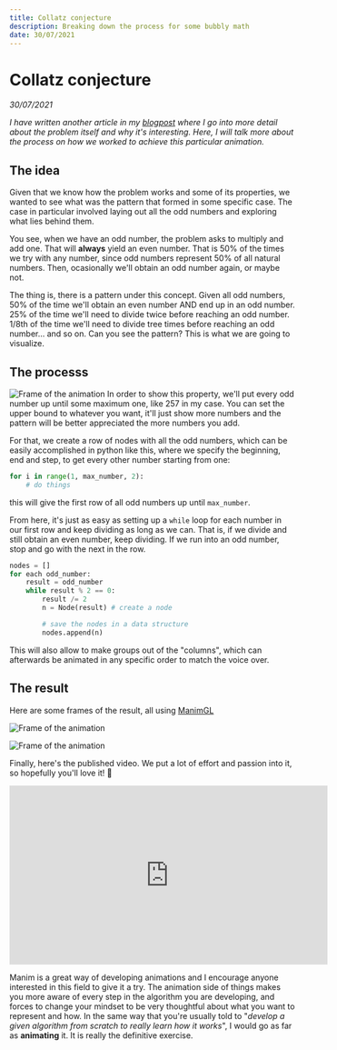 ```yaml
---
title: Collatz conjecture
description: Breaking down the process for some bubbly math
date: 30/07/2021
---
```


# Collatz conjecture 
*30/07/2021*

*I have written another article in my [blogpost](https://thinking-thoughts.vercel.app/blog/veritasium-math-freelancer) where I go into more detail about the problem itself and why it's interesting. Here, I will talk more about the process on how we worked to achieve this particular animation.*


## The idea

Given that we know how the problem works and some of its properties, we wanted to see what was the pattern that formed in some specific case. The case in particular involved laying out all the odd numbers and exploring what lies behind them.

You see, when we have an odd number, the problem asks to multiply and add one. That will **always** yield an even number. That is 50% of the times we try with any number, since odd numbers represent 50% of all natural numbers. Then, ocasionally we'll obtain an odd number again, or maybe not.

The thing is, there is a pattern under this concept. Given all odd numbers, 50% of the time we'll obtain an even number AND end up in an odd number. 25% of the time we'll need to divide twice before reaching an odd number. 1/8th of the time we'll need to divide tree times before reaching an odd number... and so on. Can you see the pattern? This is what we are going to visualize.

## The processs
![Frame of the animation](/portfolio-images/collatz-conjecture/long-curtain.png)
In order to show this property, we'll put every odd number up until some maximum one, like 257 in my case. You can set the upper bound to whatever you want, it'll just show more numbers and the pattern will be better appreciated the more numbers you add.

For that, we create a row of nodes with all the odd numbers, which can be easily accomplished in python like this, where we specify the beginning, end and step, to get every other number starting from one:

```python
for i in range(1, max_number, 2):
	# do things
```

this will give the first row of all odd numbers up until `max_number`.

From here, it's just as easy as setting up a `while` loop for each number in our first row and keep dividing as long as we can. That is, if we divide and still obtain an even number, keep dividing. If we run into an odd number, stop and go with the next in the row. 

```python
nodes = []
for each odd_number:
	result = odd_number
	while result % 2 == 0:
		result /= 2
		n = Node(result) # create a node

		# save the nodes in a data structure
		nodes.append(n)	
```


This will also allow to make groups out of the "columns", which can afterwards be animated in any specific order to match the voice over.


## The result
Here are some frames of the result, all using [ManimGL](https://github.com/3b1b/manim)

![Frame of the animation](/portfolio-images/collatz-conjecture/curtain.png)


![Frame of the animation](/portfolio-images/collatz-conjecture/main-gif.gif)



Finally, here's the published video. We put a lot of effort and passion into it, so hopefully you'll love it! 💖

<iframe width="560" height="315" src="https://www.youtube.com/embed/094y1Z2wpJg" title="YouTube video player" frameborder="0" allow="accelerometer; autoplay; clipboard-write; encrypted-media; gyroscope; picture-in-picture" allowfullscreen></iframe>


Manim is a great way of developing animations and I encourage anyone interested in this field to give it a try. The animation side of things makes you more aware of every step in the algorithm you are developing, and forces to change your mindset to be very thoughtful about what you want to represent and how. In the same way that you're usually told to "*develop a given algorithm from scratch to really learn how it works*", I would go as far as **animating** it. It is really the definitive exercise.